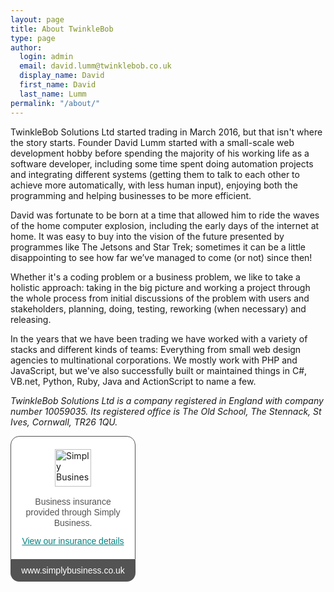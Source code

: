 ```yaml
---
layout: page
title: About TwinkleBob
type: page
author:
  login: admin
  email: david.lumm@twinklebob.co.uk
  display_name: David
  first_name: David
  last_name: Lumm
permalink: "/about/"
---
```


TwinkleBob Solutions Ltd started trading in March 2016, but that isn't where the story starts. Founder David Lumm started with a small-scale web development hobby before spending the majority of his working life as a software developer, including some time spent doing automation projects and integrating different systems (getting them to talk to each other to achieve more automatically, with less human input), enjoying both the programming and helping businesses to be more efficient.

David was fortunate to be born at a time that allowed him to ride the waves of the home computer explosion, including the early days of the internet at home. It was easy to buy into the vision of the future presented by programmes like The Jetsons and Star Trek; sometimes it can be a little disappointing to see how far we’ve managed to come (or not) since then!

Whether it's a coding problem or a business problem, we like to take a holistic approach: taking in the big picture and working a project through the whole process from initial discussions of the problem with users and stakeholders, planning, doing, testing, reworking (when necessary) and releasing.

In the years that we have been trading we have worked with a variety of stacks and different kinds of teams: Everything from small web design agencies to multinational corporations. We mostly work with PHP and JavaScript, but we've also successfully built or maintained things in C#, VB.net, Python, Ruby, Java and ActionScript to name a few.

_TwinkleBob Solutions Ltd is a company registered in England with company number 10059035. Its registered office is The Old School, The Stennack, St Ives, Cornwall, TR26 1QU._

<div class="simplybusiness-insurance-badge" style="width:200px;min-width:200px;max-width:200px;margin:0;padding:0;float:none;-moz-osx-font-smoothing:grayscale;-webkit-font-smoothing:antialiased">
          <div style="margin:0;padding:0;border:0;background:none;padding:20px 0;background:#fff;border:1px solid #535353;border-radius:14px 14px 0 0">
          <img alt="Simply Business" height="60" src="https://quote.simplybusiness.co.uk/assets/ci5/sb/badge_logo.png" width="58" style="margin:0;padding:0;border:0;background:none;display:block;margin:0 auto">
          <p style="margin:0;padding:0;border:0;background:none;margin:16px 0 12px;padding:0 15px;text-align:center;font:14px/17px Arial, sans-serif;font-weight:normal;color:#535353;text-transform:none;text-shadow:none">Business insurance provided through Simply Business.</p>
          <a href="https://quote.simplybusiness.co.uk/certificate/policy-overview/oTnjoMhovHtfFxwPH0yehA/?ref_id=RAFXA_HIPR928203XB&amp;source=popBadge" rel="nofollow noopener noreferrer" target="_blank" style="margin:0;padding:0;border:0;background:none;text-decoration:none;text-transform:none;text-shadow:none;display:block;text-align:center;text-decoration:underline;font:14px/17px Arial, sans-serif;color:#00827F">
          View our insurance details
          </a>
          </div>
          <a href="http://www.simplybusiness.co.uk/?ref_id=RAFXA_HIPR928203XB&amp;source=popBadge" rel="noopener noreferrer" target="_blank" style="margin:0;padding:0;border:0;background:none;text-decoration:none;text-transform:none;display:block;font:14px/35px Arial, sans-serif;font-weight:normal;text-shadow:none;text-align:center;color:#fff;background:#535353;border-radius:0 0 14px 14px">
          www.simplybusiness.co.uk
          </a>
          </div>